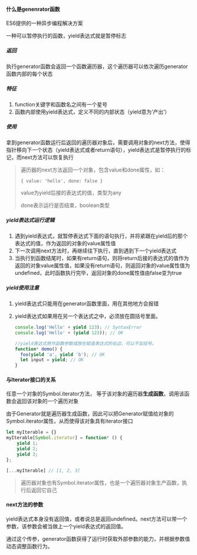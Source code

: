 #### 什么是genenrator函数

ES6提供的一种异步编程解决方案

一种可以暂停执行的函数，yield表达式就是暂停标志

##### 返回

执行generator函数会返回一个函数遍历器，这个遍历器可以依次遍历generator函数内部的每个状态

##### 特征

1. function关键字和函数名之间有一个星号
2. 函数内部使用yield表达式，定义不同的内部状态（yield意为‘产出’）

##### 使用

拿到generator函数运行后返回的遍历器对象后，需要调用对象的next方法，使得指针移向下一个状态（yield表达式或者return语句），yield表达式是暂停执行的标记，而next方法可以恢复执行

> 遍历器的next方法返回一个对象，包含value和done属性，如：
> 
> ``` { value: 'hello', done: false } ```
> 
> value为yield后接的表达式的值，类型为any
> 
> done表示运行是否结束，boolean类型

##### yield表达式运行逻辑

1. 遇到yield表达式，就暂停表达式下面的语句执行，并将紧跟在yield后的那个表达式的值，作为返回的对象的value属性值
2. 下一次调用next方法时，再继续往下执行，直到遇到下一个yield表达式
3. 当执行到函数结尾时，如果有return语句，则将return后接的表达式的值作为返回的对象value属性值，如果没有return语句，则返回对象的value属性值为undefined，此时函数执行完毕，返回对象的done属性值由false变为true

##### yield使用注意

1. yield表达式只能用在generator函数里面，用在其他地方会报错

2. yield表达式如果用在另一个表达式之中，必须放在圆括号里面。
   
   ```js
   console.log('Hello' + yield 123); // SyntaxError
   console.log('Hello' + (yield 123)); // OK
   
   //yield表达式用作函数参数或放在赋值表达式的右边，可以不加括号。
   function* demo() {
     foo(yield 'a', yield 'b'); // OK
     let input = yield; // OK
   }
   ```

#### 与Iterator接口的关系

任意一个对象的Symbol.iterator方法， 等于该对象的遍历器**生成函数**，调用该函数会返回该对象的一个遍历对象

由于Generator就是遍历器生成函数，因此可以把Generator赋值给对象的Symbol.iterator属性，从而使得该对象具有iterator接口

```js
let myIterable = {}
myIterable[Symbol.iterator] = function* () {
    yield 1;
    yield 2;
    yield 3;
};

[...myIterable] // [1, 2, 3]
```

> 遍历器对象也有Symbol.iterator属性，也是一个遍历器对象生产函数，执行后返回它自己

#### next方法的参数

yield表达式本身没有返回值，或者说总是返回undefined。next方法可以带一个参数，该参数会被当做上一个yield表达式的返回值。

通过这个传参，generator函数获得了运行时获取外部参数的能力，并根据参数值动态调整函数行为。
